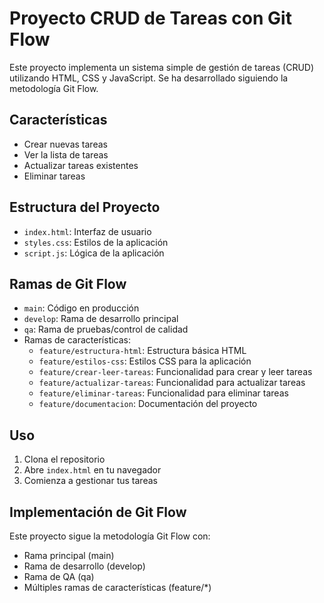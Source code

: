 # Proyecto CRUD de Tareas con Git Flow

Este proyecto implementa un sistema simple de gestión de tareas (CRUD) utilizando HTML, CSS y JavaScript. Se ha desarrollado siguiendo la metodología Git Flow.

## Características

- Crear nuevas tareas
- Ver la lista de tareas
- Actualizar tareas existentes
- Eliminar tareas

## Estructura del Proyecto

- `index.html`: Interfaz de usuario
- `styles.css`: Estilos de la aplicación
- `script.js`: Lógica de la aplicación

## Ramas de Git Flow

- `main`: Código en producción
- `develop`: Rama de desarrollo principal
- `qa`: Rama de pruebas/control de calidad
- Ramas de características:
  - `feature/estructura-html`: Estructura básica HTML
  - `feature/estilos-css`: Estilos CSS para la aplicación
  - `feature/crear-leer-tareas`: Funcionalidad para crear y leer tareas
  - `feature/actualizar-tareas`: Funcionalidad para actualizar tareas
  - `feature/eliminar-tareas`: Funcionalidad para eliminar tareas
  - `feature/documentacion`: Documentación del proyecto

## Uso

1. Clona el repositorio
2. Abre `index.html` en tu navegador
3. Comienza a gestionar tus tareas

## Implementación de Git Flow

Este proyecto sigue la metodología Git Flow con:
- Rama principal (main)
- Rama de desarrollo (develop)
- Rama de QA (qa)
- Múltiples ramas de características (feature/*)